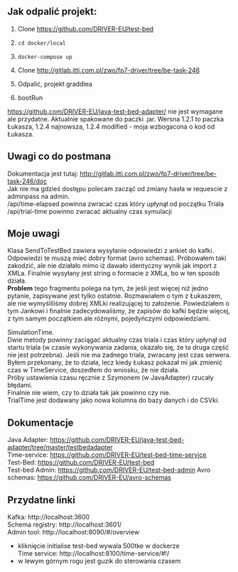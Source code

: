 ## Jak odpalić projekt:
1.  Clone https://github.com/DRIVER-EU/test-bed
2.  `cd docker/local`
3.  `docker-compose up`

4. Clone http://gitlab.itti.com.pl/zwo/fp7-driver/tree/be-task-246
5. Odpalić, projekt graddlea
6. bootRun  
  
https://github.com/DRIVER-EU/java-test-bed-adapter/ nie jest wymagane ale przydatne. Aktualnie spakowane do paczki .jar. Wersna 1.2.1 to paczka Łukasza, 1.2.4 najnowsza, 1.2.4 modified - moja wzbogacona o kod od Łukasza.

## Uwagi co do postmana
Dokumentacja jest tutaj: http://gitlab.itti.com.pl/zwo/fp7-driver/tree/be-task-246/doc  
Jak nie ma gdzieś dostępu polecam zacząć od zmiany hasła w requescie z adminpass na admin.  
/api/time-elapsed powinna zwracać czas który upłynął od początku Triala  
/api/trial-time powinno zwracać aktualny czas symulacji  

## Moje uwagi
Klasa SendToTestBed zawiera wysyłanie odpowiedzi z ankiet do kafki. Odpowiedzi te muszą mieć dobry format (avro schemas). Próbowałem taki zakodzić, ale nie działało mimo iż dawało identyczny wynik jak import z XMLa. Finalnie wysyłany jest string o formacie z XMLa, bo w ten sposób działa.  
**Problem** tego fragmentu polega na tym, że jeśli jest więcej niż jedno pytanie, zapisywane jest tylko ostatnie. Rozmawiałem o tym z Łukaszem, ale nie wymyśliliśmy dobrej XMLki realizującej to założenie. Powiedziałem o tym Jankowi i finalnie zadecydowaliśmy, że zapisów do kafki będzie więcej, z tym samym początkiem ale różnymi, pojedyńczymi odpowiedziami.  
  
SimulationTime.  
Dwie metody powinny zaciągać aktualny czas triala i czas który upłynął od startu triala (w czasie wykonywania zadania, okazało się, że ta druga część nie jest potrzebna). Jeśli nie ma żadnego triala, zwracany jest czas serwera.
Byłem przekonany, że to działa, lecz kiedy Łukasz pokazał mi jak zmienić czas w TimeService, doszedłem do wniosku, że nie działa.  
Próby ustawienia czasu ręcznie z Szymonem (w JavaAdapter) rzucały błędami.  
Finalnie nie wiem, czy to działa tak jak powinno czy nie.  
TrialTime jest dodawany jako nowa kolumna do bazy danych i do CSVki.

## Dokumentacje
Java Adapter: https://github.com/DRIVER-EU/java-test-bed-adapter/tree/master/testbedadapter  
Time-service: https://github.com/DRIVER-EU/test-bed-time-service  
Test-Bed: https://github.com/DRIVER-EU/test-bed  
Test-bed Admin: https://github.com/DRIVER-EU/test-bed-admin
Avro schemas: https://github.com/DRIVER-EU/avro-schemas  

## Przydatne linki
Kafka: http://localhost:3600  
Schema registry: http://localhost:3601/  
Admin tool: http://localhost:8090/#/overview  
* kliknięcie initialise test-bed wywala 500tke w dockerze  
Time service: http://localhost:8100/time-service/#!/  
* w lewym górnym rogu jest guzik do sterowania czasem  


